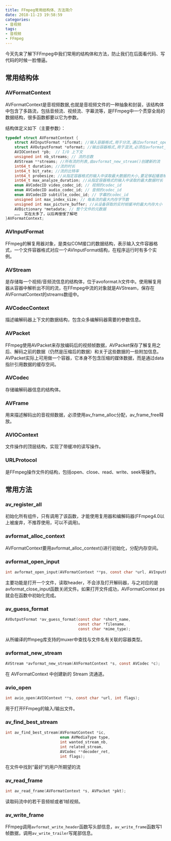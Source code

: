 ```yaml
---
title: FFmpeg常用结构体、方法简介
date: 2018-11-23 19:58:59
categories: 
- 音视频
tags:
- 音视频
- FFmpeg
---
```




今天先来了解下FFmpeg中我们常用的结构体和方法，防止我们在后面看代码、写代码的时候一脸懵逼。

## 常用结构体

### AVFormatContext

AVFormatContext是音视频数据,也就是音视频文件的一种抽象和封装，该结构体中包含了多路流，包括音频流、视频流、字幕流等，是FFmpeg中一个贯穿全局的数据结构，很多函数都要以它为参数。 

结构体定义如下（主要参数）：

```c
typedef struct AVFormatContext {
    struct AVInputFormat *iformat; //输入容器格式,用于分流,通过avformat_open_input()设置
    struct AVOutputFormat *oformat; //输出容器格式,用于混流,必须在avformat_write_header()调用前设置
    AVIOContext *pb;  // I/O 上下文
    unsigned int nb_streams; // 流的总数
    AVStream **streams; //所有流的列表,由avformat_new_stream()创建新的流
    int64_t duration; //流的时长
    int64_t bit_rate; //流的比特率
    int64_t probesize; //从指定容器格式的输入中读取最大数据的大小,要足够起播首帧画面
    int64_t max_analyze_duration; //从指定容器格式的输入中读取的最大数据时长
    enum AVCodecID video_codec_id; // 视频的codec_id
    enum AVCodecID audio_codec_id; // 音频的codec_id
    enum AVCodecID subtitle_codec_id; // 字幕的codec_id
    unsigned int max_index_size; // 每条流的最大内存字节数
    unsigned int max_picture_buffer; //从设备获取的实时帧缓冲的最大内存大小
    AVDictionary *metadata; // 整个文件的元数据
    。。。 实在太多了，以后再慢慢了解吧
}AVFormatContext;
```



### AVInputFormat

FFmpeg的解复用器对象，是类似COM接口的数据结构，表示输入文件容器格式，一个文件容器格式对应一个AVInputFormat结构，在程序运行时有多个实例。

### AVStream

是存储每一个视频/音频流信息的结构体，位于avoformat.h文件中。使用解复用器从容器中解析出不同的流，在FFmpeg中流的对象就是AVStream，保存在AVFormatContext的streams数组中。

### AVCodecContext

描述编解码器上下文的数据结构，包含众多编解码器需要的参数信息。

### AVPacket

FFmpeg使用AVPacket来存放编码后的视频帧数据，AVPacket保存了解复用之后、解码之前的数据（仍然是压缩后的数据）和关于这些数据的一些附加信息。AVPacket实际上可用做一个容器，它本身不包含压缩的媒体数据，而是通过data指针引用数据的缓存空间。

### AVCodec

存储编解码器信息的结构体。

### AVFrame

用来描述解码出的音视频数据，必须使用av_frame_alloc分配，av_frame_free释放。

### AVIOContext

文件操作的顶层结构，实现了带缓冲的读写操作。

### URLProtocol

是FFmpeg操作文件的结构，包括open、close、read、write、seek等操作。



## 常用方法

### av_register_all 

初始化所有组件，只有调用了该函数，才能使用复用器和编解码器(FFmpeg4.0以上被废弃，不推荐使用，可以不调用)。



### avformat_alloc_context

AVFormatContext要用avformat_alloc_context()进行初始化，分配内存空间。



### avformat_open_input

```C
int avformat_open_input(AVFormatContext **ps, const char *url, AVInputFormat *fmt, AVDictionary **options);
```

主要功能是打开一个文件，读取header，不会涉及打开解码器，与之对应的是avformat_close_input函数关闭文件。如果打开文件成功，AVFormatContext  ps就会在函数中初始化完成。



### av_guess_format

```C
AVOutputFormat *av_guess_format(const char *short_name,
                                const char *filename,
                                const char *mime_type);
```



从所编译的ffmpeg库支持的muxer中查找与文件名有关联的容器类型。



### avformat_new_stream

```C
AVStream *avformat_new_stream(AVFormatContext *s, const AVCodec *c);
```

在 AVFormatContext 中创建新的 Stream 流通道。



### avio_open

```C
int avio_open(AVIOContext **s, const char *url, int flags);
```

用于打开FFmpeg的输入/输出文件。



### av_find_best_stream

```C
int av_find_best_stream(AVFormatContext *ic,
                        enum AVMediaType type,
                        int wanted_stream_nb,
                        int related_stream,
                        AVCodec **decoder_ret,
                        int flags);
```

在文件中找到“最好”的用户所期望的流

### av_read_frame

```C
int av_read_frame(AVFormatContext *s, AVPacket *pkt);
```

读取码流中的若干音频帧或者1帧视频。



### av_write_frame

FFmpeg调用`avformat_write_header`函数写头部信息，`av_write_frame`函数写1帧数据，调用`av_write_trailer`写尾部信息。



